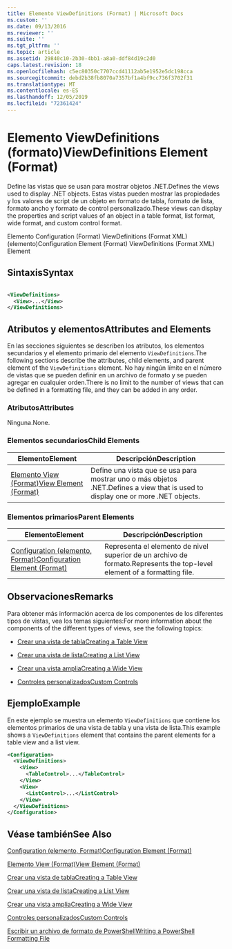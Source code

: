 ```yaml
---
title: Elemento ViewDefinitions (Format) | Microsoft Docs
ms.custom: ''
ms.date: 09/13/2016
ms.reviewer: ''
ms.suite: ''
ms.tgt_pltfrm: ''
ms.topic: article
ms.assetid: 29840c10-2b30-4bb1-a8a0-ddf84d19c2d0
caps.latest.revision: 18
ms.openlocfilehash: c5ec80350c7707ccd41112ab5e1952e5dc198cca
ms.sourcegitcommit: debd2b38fb8070a7357bf1a4bf9cc736f3702f31
ms.translationtype: MT
ms.contentlocale: es-ES
ms.lasthandoff: 12/05/2019
ms.locfileid: "72361424"
---
```

# <a name="viewdefinitions-element-format"></a><span data-ttu-id="b55aa-102">Elemento ViewDefinitions (formato)</span><span class="sxs-lookup"><span data-stu-id="b55aa-102">ViewDefinitions Element (Format)</span></span>

<span data-ttu-id="b55aa-103">Define las vistas que se usan para mostrar objetos .NET.</span><span class="sxs-lookup"><span data-stu-id="b55aa-103">Defines the views used to display .NET objects.</span></span> <span data-ttu-id="b55aa-104">Estas vistas pueden mostrar las propiedades y los valores de script de un objeto en formato de tabla, formato de lista, formato ancho y formato de control personalizado.</span><span class="sxs-lookup"><span data-stu-id="b55aa-104">These views can display the properties and script values of an object  in a table format, list format, wide format, and custom control format.</span></span>

<span data-ttu-id="b55aa-105">Elemento Configuration (Format) ViewDefinitions (Format XML) (elemento)</span><span class="sxs-lookup"><span data-stu-id="b55aa-105">Configuration Element (Format) ViewDefinitions (Format XML) Element</span></span>

## <a name="syntax"></a><span data-ttu-id="b55aa-106">Sintaxis</span><span class="sxs-lookup"><span data-stu-id="b55aa-106">Syntax</span></span>

```xml

<ViewDefinitions>
  <View>...</View>
</ViewDefinitions>
```

## <a name="attributes-and-elements"></a><span data-ttu-id="b55aa-107">Atributos y elementos</span><span class="sxs-lookup"><span data-stu-id="b55aa-107">Attributes and Elements</span></span>

<span data-ttu-id="b55aa-108">En las secciones siguientes se describen los atributos, los elementos secundarios y el elemento primario del elemento `ViewDefinitions`.</span><span class="sxs-lookup"><span data-stu-id="b55aa-108">The following sections describe the attributes, child elements, and parent element of the `ViewDefinitions` element.</span></span> <span data-ttu-id="b55aa-109">No hay ningún límite en el número de vistas que se pueden definir en un archivo de formato y se pueden agregar en cualquier orden.</span><span class="sxs-lookup"><span data-stu-id="b55aa-109">There is no limit to the number of views that can be defined in a formatting file, and they can be added in any order.</span></span>

### <a name="attributes"></a><span data-ttu-id="b55aa-110">Atributos</span><span class="sxs-lookup"><span data-stu-id="b55aa-110">Attributes</span></span>

<span data-ttu-id="b55aa-111">Ninguna.</span><span class="sxs-lookup"><span data-stu-id="b55aa-111">None.</span></span>

### <a name="child-elements"></a><span data-ttu-id="b55aa-112">Elementos secundarios</span><span class="sxs-lookup"><span data-stu-id="b55aa-112">Child Elements</span></span>

|<span data-ttu-id="b55aa-113">Elemento</span><span class="sxs-lookup"><span data-stu-id="b55aa-113">Element</span></span>|<span data-ttu-id="b55aa-114">Descripción</span><span class="sxs-lookup"><span data-stu-id="b55aa-114">Description</span></span>|
|-------------|-----------------|
|[<span data-ttu-id="b55aa-115">Elemento View (Format)</span><span class="sxs-lookup"><span data-stu-id="b55aa-115">View Element (Format)</span></span>](./view-element-format.md)|<span data-ttu-id="b55aa-116">Define una vista que se usa para mostrar uno o más objetos .NET.</span><span class="sxs-lookup"><span data-stu-id="b55aa-116">Defines a view that is used to display one or more .NET objects.</span></span>|

### <a name="parent-elements"></a><span data-ttu-id="b55aa-117">Elementos primarios</span><span class="sxs-lookup"><span data-stu-id="b55aa-117">Parent Elements</span></span>

|<span data-ttu-id="b55aa-118">Elemento</span><span class="sxs-lookup"><span data-stu-id="b55aa-118">Element</span></span>|<span data-ttu-id="b55aa-119">Descripción</span><span class="sxs-lookup"><span data-stu-id="b55aa-119">Description</span></span>|
|-------------|-----------------|
|[<span data-ttu-id="b55aa-120">Configuration (elemento, Format)</span><span class="sxs-lookup"><span data-stu-id="b55aa-120">Configuration Element (Format)</span></span>](./configuration-element-format.md)|<span data-ttu-id="b55aa-121">Representa el elemento de nivel superior de un archivo de formato.</span><span class="sxs-lookup"><span data-stu-id="b55aa-121">Represents the top-level element of a formatting file.</span></span>|

## <a name="remarks"></a><span data-ttu-id="b55aa-122">Observaciones</span><span class="sxs-lookup"><span data-stu-id="b55aa-122">Remarks</span></span>

<span data-ttu-id="b55aa-123">Para obtener más información acerca de los componentes de los diferentes tipos de vistas, vea los temas siguientes:</span><span class="sxs-lookup"><span data-stu-id="b55aa-123">For more information about the components of the different types of views, see the following topics:</span></span>

- [<span data-ttu-id="b55aa-124">Crear una vista de tabla</span><span class="sxs-lookup"><span data-stu-id="b55aa-124">Creating a Table View</span></span>](./creating-a-table-view.md)

- [<span data-ttu-id="b55aa-125">Crear una vista de lista</span><span class="sxs-lookup"><span data-stu-id="b55aa-125">Creating a List View</span></span>](./creating-a-list-view.md)

- [<span data-ttu-id="b55aa-126">Crear una vista amplia</span><span class="sxs-lookup"><span data-stu-id="b55aa-126">Creating a Wide View</span></span>](./creating-a-wide-view.md)

- [<span data-ttu-id="b55aa-127">Controles personalizados</span><span class="sxs-lookup"><span data-stu-id="b55aa-127">Custom Controls</span></span>](./creating-custom-controls.md)

## <a name="example"></a><span data-ttu-id="b55aa-128">Ejemplo</span><span class="sxs-lookup"><span data-stu-id="b55aa-128">Example</span></span>

<span data-ttu-id="b55aa-129">En este ejemplo se muestra un elemento `ViewDefinitions` que contiene los elementos primarios de una vista de tabla y una vista de lista.</span><span class="sxs-lookup"><span data-stu-id="b55aa-129">This example shows a `ViewDefinitions` element that contains the parent elements for a table view and a list view.</span></span>

```xml
<Configuration>
  <ViewDefinitions>
    <View>
      <TableControl>...</TableControl>
    </View>
    <View>
      <ListControl>...</ListControl>
    </View>
  </ViewDefinitions>
</Configuration>
```

## <a name="see-also"></a><span data-ttu-id="b55aa-130">Véase también</span><span class="sxs-lookup"><span data-stu-id="b55aa-130">See Also</span></span>

[<span data-ttu-id="b55aa-131">Configuration (elemento, Format)</span><span class="sxs-lookup"><span data-stu-id="b55aa-131">Configuration Element (Format)</span></span>](./configuration-element-format.md)

[<span data-ttu-id="b55aa-132">Elemento View (Format)</span><span class="sxs-lookup"><span data-stu-id="b55aa-132">View Element (Format)</span></span>](./view-element-format.md)

[<span data-ttu-id="b55aa-133">Crear una vista de tabla</span><span class="sxs-lookup"><span data-stu-id="b55aa-133">Creating a Table View</span></span>](./creating-a-table-view.md)

[<span data-ttu-id="b55aa-134">Crear una vista de lista</span><span class="sxs-lookup"><span data-stu-id="b55aa-134">Creating a List View</span></span>](./creating-a-list-view.md)

[<span data-ttu-id="b55aa-135">Crear una vista amplia</span><span class="sxs-lookup"><span data-stu-id="b55aa-135">Creating a Wide View</span></span>](./creating-a-wide-view.md)

[<span data-ttu-id="b55aa-136">Controles personalizados</span><span class="sxs-lookup"><span data-stu-id="b55aa-136">Custom Controls</span></span>](./creating-custom-controls.md)

[<span data-ttu-id="b55aa-137">Escribir un archivo de formato de PowerShell</span><span class="sxs-lookup"><span data-stu-id="b55aa-137">Writing a PowerShell Formatting File</span></span>](./writing-a-powershell-formatting-file.md)
